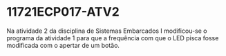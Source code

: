 # 11721ECP017-ATV2

Na atividade 2 da disciplina de Sistemas Embarcados I modificou-se o programa da atividade 1 para que a frequência com que o LED pisca fosse modificada com o apertar de um botão.
